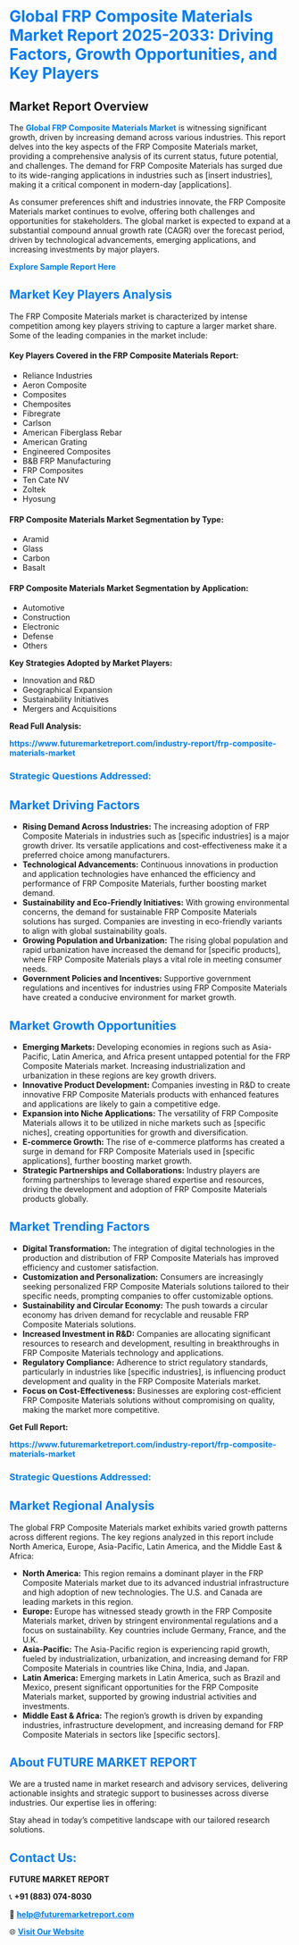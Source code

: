 <h1 style="color: #007BFF;">Global FRP Composite Materials Market Report 2025-2033: Driving Factors, Growth Opportunities, and Key Players</h1>

<section id="overview">
<h2>Market Report Overview</h2>
<p>The <a href="https://www.futuremarketreport.com/industry-report/frp-composite-materials-market" style="color: #007BFF; text-decoration: none;"><strong>Global FRP Composite Materials Market</strong></a> is witnessing significant growth, driven by increasing demand across various industries. This report delves into the key aspects of the FRP Composite Materials market, providing a comprehensive analysis of its current status, future potential, and challenges. The demand for FRP Composite Materials has surged due to its wide-ranging applications in industries such as [insert industries], making it a critical component in modern-day [applications].</p>
<p>As consumer preferences shift and industries innovate, the FRP Composite Materials market continues to evolve, offering both challenges and opportunities for stakeholders. The global market is expected to expand at a substantial compound annual growth rate (CAGR) over the forecast period, driven by technological advancements, emerging applications, and increasing investments by major players.</p>
</section>

<section id="overview">
<p><a href="https://www.futuremarketreport.com/request-sample/reportId=61693" style="color: #007BFF; text-decoration: none;"><strong>Explore Sample Report Here</strong></a></p>
</section>

<section id="key-players">
<h2 style="color: #007BFF;">Market Key Players Analysis</h2>
<p>The FRP Composite Materials market is characterized by intense competition among key players striving to capture a larger market share. Some of the leading companies in the market include:</p>
<h4>Key Players Covered in the FRP Composite Materials Report:</h4>
<ul><li>Reliance Industries</li><li>Aeron Composite</li><li>Composites</li><li>Chemposites</li><li>Fibregrate</li><li>Carlson</li><li>American Fiberglass Rebar</li><li>American Grating</li><li>Engineered Composites</li><li>B&amp;B FRP Manufacturing</li><li>FRP Composites</li><li>Ten Cate NV</li><li>Zoltek</li><li>Hyosung</li></ul>
<h4>FRP Composite Materials Market Segmentation by Type:</h4>
<ul><li>Aramid</li><li>Glass</li><li>Carbon</li><li>Basalt</li></ul>

<h4>FRP Composite Materials Market Segmentation by Application:</h4>
<ul><li>Automotive</li><li>Construction</li><li>Electronic</li><li>Defense</li><li>Others</li></ul>
<p><strong>Key Strategies Adopted by Market Players:</strong></p>
<ul>
<li>Innovation and R&D</li>
<li>Geographical Expansion</li>
<li>Sustainability Initiatives</li>
<li>Mergers and Acquisitions</li>
</ul>
</section>

<section>
<p><strong>Read Full Analysis: </strong></p><a href="https://www.futuremarketreport.com/industry-report/frp-composite-materials-market" style="color: #007BFF; text-decoration: none;"><strong>https://www.futuremarketreport.com/industry-report/frp-composite-materials-market</strong></a>
<h3 style="color: #007BFF;">Strategic Questions Addressed:</h3>
</section>

<section id="driving-factors">
<h2 style="color: #007BFF;">Market Driving Factors</h2>
<ul>
<li><strong>Rising Demand Across Industries:</strong> The increasing adoption of FRP Composite Materials in industries such as [specific industries] is a major growth driver. Its versatile applications and cost-effectiveness make it a preferred choice among manufacturers.</li>
<li><strong>Technological Advancements:</strong> Continuous innovations in production and application technologies have enhanced the efficiency and performance of FRP Composite Materials, further boosting market demand.</li>
<li><strong>Sustainability and Eco-Friendly Initiatives:</strong> With growing environmental concerns, the demand for sustainable FRP Composite Materials solutions has surged. Companies are investing in eco-friendly variants to align with global sustainability goals.</li>
<li><strong>Growing Population and Urbanization:</strong> The rising global population and rapid urbanization have increased the demand for [specific products], where FRP Composite Materials plays a vital role in meeting consumer needs.</li>
<li><strong>Government Policies and Incentives:</strong> Supportive government regulations and incentives for industries using FRP Composite Materials have created a conducive environment for market growth.</li>
</ul>
</section>

<section id="growth-opportunities">
<h2 style="color: #007BFF;">Market Growth Opportunities</h2>
<ul>
<li><strong>Emerging Markets:</strong> Developing economies in regions such as Asia-Pacific, Latin America, and Africa present untapped potential for the FRP Composite Materials market. Increasing industrialization and urbanization in these regions are key growth drivers.</li>
<li><strong>Innovative Product Development:</strong> Companies investing in R&D to create innovative FRP Composite Materials products with enhanced features and applications are likely to gain a competitive edge.</li>
<li><strong>Expansion into Niche Applications:</strong> The versatility of FRP Composite Materials allows it to be utilized in niche markets such as [specific niches], creating opportunities for growth and diversification.</li>
<li><strong>E-commerce Growth:</strong> The rise of e-commerce platforms has created a surge in demand for FRP Composite Materials used in [specific applications], further boosting market growth.</li>
<li><strong>Strategic Partnerships and Collaborations:</strong> Industry players are forming partnerships to leverage shared expertise and resources, driving the development and adoption of FRP Composite Materials products globally.</li>
</ul>
</section>

<section id="trending-factors">
<h2 style="color: #007BFF;">Market Trending Factors</h2>
<ul>
<li><strong>Digital Transformation:</strong> The integration of digital technologies in the production and distribution of FRP Composite Materials has improved efficiency and customer satisfaction.</li>
<li><strong>Customization and Personalization:</strong> Consumers are increasingly seeking personalized FRP Composite Materials solutions tailored to their specific needs, prompting companies to offer customizable options.</li>
<li><strong>Sustainability and Circular Economy:</strong> The push towards a circular economy has driven demand for recyclable and reusable FRP Composite Materials solutions.</li>
<li><strong>Increased Investment in R&D:</strong> Companies are allocating significant resources to research and development, resulting in breakthroughs in FRP Composite Materials technology and applications.</li>
<li><strong>Regulatory Compliance:</strong> Adherence to strict regulatory standards, particularly in industries like [specific industries], is influencing product development and quality in the FRP Composite Materials market.</li>
<li><strong>Focus on Cost-Effectiveness:</strong> Businesses are exploring cost-efficient FRP Composite Materials solutions without compromising on quality, making the market more competitive.</li>
</ul>
</section>

<section>
<p><strong>Get Full Report: </strong></p><a href="https://www.futuremarketreport.com/industry-report/frp-composite-materials-market" style="color: #007BFF; text-decoration: none;"><strong>https://www.futuremarketreport.com/industry-report/frp-composite-materials-market</strong></a>
<h3 style="color: #007BFF;">Strategic Questions Addressed:</h3>
</section>


<section id="regional-analysis">
<h2 style="color: #007BFF;">Market Regional Analysis</h2>
<p>The global FRP Composite Materials market exhibits varied growth patterns across different regions. The key regions analyzed in this report include North America, Europe, Asia-Pacific, Latin America, and the Middle East & Africa:</p>
<ul>
<li><strong>North America:</strong> This region remains a dominant player in the FRP Composite Materials market due to its advanced industrial infrastructure and high adoption of new technologies. The U.S. and Canada are leading markets in this region.</li>
<li><strong>Europe:</strong> Europe has witnessed steady growth in the FRP Composite Materials market, driven by stringent environmental regulations and a focus on sustainability. Key countries include Germany, France, and the U.K.</li>
<li><strong>Asia-Pacific:</strong> The Asia-Pacific region is experiencing rapid growth, fueled by industrialization, urbanization, and increasing demand for FRP Composite Materials in countries like China, India, and Japan.</li>
<li><strong>Latin America:</strong> Emerging markets in Latin America, such as Brazil and Mexico, present significant opportunities for the FRP Composite Materials market, supported by growing industrial activities and investments.</li>
<li><strong>Middle East & Africa:</strong> The region’s growth is driven by expanding industries, infrastructure development, and increasing demand for FRP Composite Materials in sectors like [specific sectors].</li>
</ul>
</section>

<footer>
<h2 style="color: #007BFF;">About FUTURE MARKET REPORT</h2>
<p>We are a trusted name in market research and advisory services, delivering actionable insights and strategic support to businesses across diverse industries. Our expertise lies in offering:</p>

<p>Stay ahead in today’s competitive landscape with our tailored research solutions.</p>

<h2 style="color: #007BFF;">Contact Us:</h2>
<p><strong>FUTURE MARKET REPORT</strong></p>
<p>📞 <strong>+91 (883) 074-8030</strong></p>
<p>📧 <strong><a href="mailto:help@futuremarketreport.com" style="color: #007BFF;">help@futuremarketreport.com</a></strong></p>
<p>🌐 <strong><a href="https://www.futuremarketreport.com/" style="color: #007BFF;">Visit Our Website</a></strong></p>
</footer>
